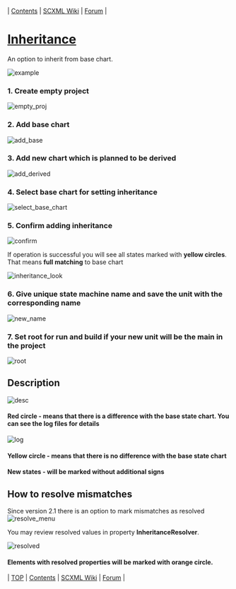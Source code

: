 <a name="top-anchor"/>

| [Contents](../README.md#table-of-contents) | [SCXML Wiki](https://alexzhornyak.github.io/SCXML-tutorial/) | [Forum](https://github.com/alexzhornyak/ScxmlEditor-Tutorial/discussions) |

# [Inheritance](https://alexzhornyak.github.io/SCXML-tutorial/Doc/Inheritance_SCXML.html)

An option to inherit from base chart.

![example](../Images/Inheritance_TV_example.gif)

### 1. Create empty project
![empty_proj](../Images/Inheritance_empty_proj.png)

### 2. Add base chart
![add_base](../Images/Inheritance_add_base.png)

### 3. Add new chart which is planned to be derived
![add_derived](../Images/Inheritance_add_derived.png)

### 4. Select base chart for setting inheritance
![select_base_chart](../Images/Inheritance_select_base.png)

### 5. Confirm adding inheritance
![confirm](../Images/Inheritance_confirm.png)

If operation is successful you will see all states marked with **yellow circles**. That means **full matching** to base chart

![inheritance_look](../Images/Inheritance_inherited_look.png)

### 6. Give unique state machine name and save the unit with the corresponding name
![new_name](../Images/Inheritance_new_state_machine_name.png)

### 7. Set root for run and build if your new unit will be the main in the project
![root](../Images/Inheritance_root_for_run.png)

## Description
![desc](../Images/Inheritance_match.png)

#### Red circle - means that there is a difference with the base state chart. You can see the log files for details
![log](../Images/Inheritance_log.png)

#### Yellow circle - means that there is no difference with the base state chart

#### New states - will be marked without additional signs

## How to resolve mismatches
Since version 2.1 there is an option to mark mismatches as resolved
![resolve_menu](../Images/Inheritance_resolve.png)

You may review resolved values in property **InheritanceResolver**. 

![resolved](../Images/Inheritance_resolved_circle.png)

#### Elements with resolved properties will be marked with orange circle.

| [TOP](#top-anchor) | [Contents](../README.md#table-of-contents) | [SCXML Wiki](https://alexzhornyak.github.io/SCXML-tutorial/) | [Forum](https://github.com/alexzhornyak/ScxmlEditor-Tutorial/discussions) |